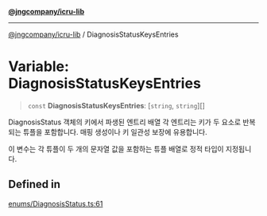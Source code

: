 [**@jngcompany/icru-lib**](../README.md)

***

[@jngcompany/icru-lib](../globals.md) / DiagnosisStatusKeysEntries

# Variable: DiagnosisStatusKeysEntries

> `const` **DiagnosisStatusKeysEntries**: [`string`, `string`][]

DiagnosisStatus 객체의 키에서 파생된 엔트리 배열
각 엔트리는 키가 두 요소로 반복되는 튜플을 포함합니다.
매핑 생성이나 키 일관성 보장에 유용합니다.

이 변수는 각 튜플이 두 개의 문자열 값을 포함하는 튜플 배열로 정적 타입이 지정됩니다.

## Defined in

[enums/DiagnosisStatus.ts:61](https://github.com/jngcompany/icru-lib/blob/c1136b1cca3e7fccee98611dd392fe7b79b1145a/src/enums/DiagnosisStatus.ts#L61)
